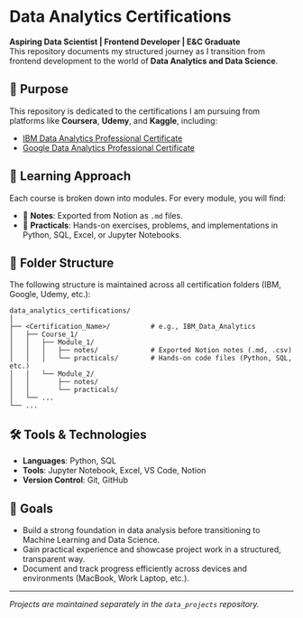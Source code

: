 # Data Analytics Certifications

**Aspiring Data Scientist | Frontend Developer | E&C Graduate**  
This repository documents my structured journey as I transition from frontend development to the world of **Data Analytics and Data Science**.

## 🌱 Purpose

This repository is dedicated to the certifications I am pursuing from platforms like **Coursera**, **Udemy**, and **Kaggle**, including:

- [IBM Data Analytics Professional Certificate](https://www.coursera.org/professional-certificates/ibm-data-analyst)
- [Google Data Analytics Professional Certificate](https://www.coursera.org/professional-certificates/google-data-analytics)

## 🧠 Learning Approach

Each course is broken down into modules. For every module, you will find:

- 📒 **Notes**: Exported from Notion as `.md` files.
- 🧪 **Practicals**: Hands-on exercises, problems, and implementations in Python, SQL, Excel, or Jupyter Notebooks.

## 📁 Folder Structure

The following structure is maintained across all certification folders (IBM, Google, Udemy, etc.):

```
data_analytics_certifications/
│
├── <Certification_Name>/          # e.g., IBM_Data_Analytics
│   ├── Course_1/
│   │   ├── Module_1/
│   │   │   ├── notes/             # Exported Notion notes (.md, .csv)
│   │   │   └── practicals/        # Hands-on code files (Python, SQL, etc.)
│   │   └── Module_2/
│   │       ├── notes/
│   │       └── practicals/
│   └── ...
└── ...
```

## 🛠️ Tools & Technologies

- **Languages**: Python, SQL
- **Tools**: Jupyter Notebook, Excel, VS Code, Notion
- **Version Control**: Git, GitHub

## 📌 Goals

- Build a strong foundation in data analysis before transitioning to Machine Learning and Data Science.
- Gain practical experience and showcase project work in a structured, transparent way.
- Document and track progress efficiently across devices and environments (MacBook, Work Laptop, etc.).

---

*Projects are maintained separately in the `data_projects` repository.*